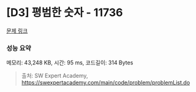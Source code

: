 # [D3] 평범한 숫자 - 11736 

[문제 링크](https://swexpertacademy.com/main/code/problem/problemDetail.do?contestProbId=AXhh-H-KwUcDFARQ) 

### 성능 요약

메모리: 43,248 KB, 시간: 95 ms, 코드길이: 314 Bytes



> 출처: SW Expert Academy, https://swexpertacademy.com/main/code/problem/problemList.do